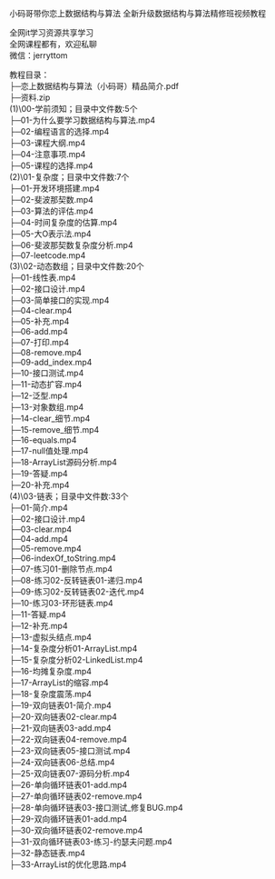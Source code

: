 小码哥带你恋上数据结构与算法 全新升级数据结构与算法精修班视频教程

全网it学习资源共享学习<br>全网课程都有，欢迎私聊<br>微信：jerryttom<br>

教程目录：<br> ├─恋上数据结构与算法（小码哥）精品简介.pdf<br> ├─资料.zip<br> (1)\00-学前须知；目录中文件数:5个<br> ├─01-为什么要学习数据结构与算法.mp4<br> ├─02-编程语言的选择.mp4<br> ├─03-课程大纲.mp4<br> ├─04-注意事项.mp4<br> ├─05-课程的选择.mp4<br> (2)\01-复杂度；目录中文件数:7个<br> ├─01-开发环境搭建.mp4<br> ├─02-斐波那契数.mp4<br> ├─03-算法的评估.mp4<br> ├─04-时间复杂度的估算.mp4<br> ├─05-大O表示法.mp4<br> ├─06-斐波那契数复杂度分析.mp4<br> ├─07-leetcode.mp4<br> (3)\02-动态数组；目录中文件数:20个<br> ├─01-线性表.mp4<br> ├─02-接口设计.mp4<br> ├─03-简单接口的实现.mp4<br> ├─04-clear.mp4<br> ├─05-补充.mp4<br> ├─06-add.mp4<br> ├─07-打印.mp4<br> ├─08-remove.mp4<br> ├─09-add_index.mp4<br> ├─10-接口测试.mp4<br> ├─11-动态扩容.mp4<br> ├─12-泛型.mp4<br> ├─13-对象数组.mp4<br> ├─14-clear_细节.mp4<br> ├─15-remove_细节.mp4<br> ├─16-equals.mp4<br> ├─17-null值处理.mp4<br> ├─18-ArrayList源码分析.mp4<br> ├─19-答疑.mp4<br> ├─20-补充.mp4<br> (4)\03-链表；目录中文件数:33个<br> ├─01-简介.mp4<br> ├─02-接口设计.mp4<br> ├─03-clear.mp4<br> ├─04-add.mp4<br> ├─05-remove.mp4<br> ├─06-indexOf_toString.mp4<br> ├─07-练习01-删除节点.mp4<br> ├─08-练习02-反转链表01-递归.mp4<br> ├─09-练习02-反转链表02-迭代.mp4<br> ├─10-练习03-环形链表.mp4<br> ├─11-答疑.mp4<br> ├─12-补充.mp4<br> ├─13-虚拟头结点.mp4<br> ├─14-复杂度分析01-ArrayList.mp4<br> ├─15-复杂度分析02-LinkedList.mp4<br> ├─16-均摊复杂度.mp4<br> ├─17-ArrayList的缩容.mp4<br> ├─18-复杂度震荡.mp4<br> ├─19-双向链表01-简介.mp4<br> ├─20-双向链表02-clear.mp4<br> ├─21-双向链表03-add.mp4<br> ├─22-双向链表04-remove.mp4<br> ├─23-双向链表05-接口测试.mp4<br> ├─24-双向链表06-总结.mp4<br> ├─25-双向链表07-源码分析.mp4<br> ├─26-单向循环链表01-add.mp4<br> ├─27-单向循环链表02-remove.mp4<br> ├─28-单向循环链表03-接口测试_修复BUG.mp4<br> ├─29-双向循环链表01-add.mp4<br> ├─30-双向循环链表02-remove.mp4<br> ├─31-双向循环链表03-练习-约瑟夫问题.mp4<br> ├─32-静态链表.mp4<br> ├─33-ArrayList的优化思路.mp4